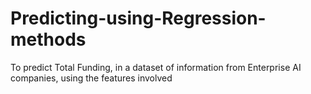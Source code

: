 # Predicting-using-Regression-methods
To predict Total Funding, in a dataset of information from Enterprise AI companies, using the features involved
